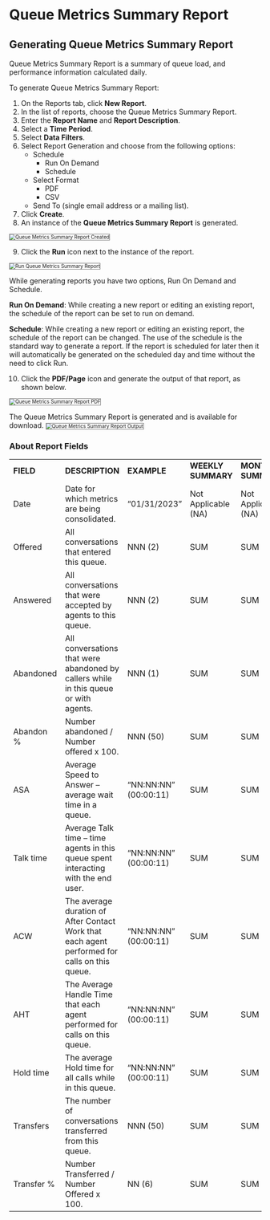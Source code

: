 # Queue Metrics Summary Report

## Generating Queue Metrics Summary Report

Queue Metrics Summary Report is a summary of queue load, and performance information calculated daily.

To generate Queue Metrics Summary Report:

1. On the Reports tab, click **New Report**.
2. In the list of reports, choose the Queue Metrics Summary Report.
3. Enter the **Report Name** and **Report Description**.
4. Select a **Time Period**.
5. Select **Data Filters**.
6. Select Report Generation and choose from the following options:
    * Schedule
        * Run On Demand
        * Schedule
    * Select Format
        * PDF
        * CSV
    * Send To (single email address or a mailing list).
7. Click **Create**.
8. An instance of the **Queue Metrics Summary Report** is generated.
<img src="../images/queue-metrics-summary-report-created.png" alt="Queue Metrics Summary Report Created" title="Queue Metrics Summary Report Created" style="border: 1px solid gray; zoom:70%;">

9. Click the **Run** icon next to the instance of the report.
<img src="../images/run-queue-metrics-summary-report.png" alt="Run Queue Metrics Summary Report" title="Run Queue Metrics Summary Report" style="border: 1px solid gray; zoom:70%;">

While generating reports you have two options, Run On Demand and Schedule.

**Run On Demand**: While creating a new report or editing an existing report, the schedule of the report can be set to run on demand.

**Schedule**: While creating a new report or editing an existing report, the schedule of the report can be changed. The use of the schedule is the standard way to generate a report. If the report is scheduled for later then it will automatically be generated on the scheduled day and time without the need to click Run.

10. Click the **PDF/Page** icon and generate the output of that report, as shown below.
<img src="../images/queue-metrics-summary-report-pdf.png" alt="Queue Metrics Summary Report PDF" title="Queue Metrics Summary Report PDF" style="border: 1px solid gray; zoom:70%;">

The Queue Metrics Summary Report is generated and is available for download.
<img src="../images/queue-metrics-summary-report-output.png" alt="Queue Metrics Summary Report Output" title="Queue Metrics Summary Report Output" style="border: 1px solid gray; zoom:70%;">

### About Report Fields

<table>
  <tr>
   <td><strong>FIELD</strong>
   </td>
   <td><strong>DESCRIPTION</strong>
   </td>
   <td><strong>EXAMPLE</strong>
   </td>
   <td><strong>WEEKLY SUMMARY</strong>
   </td>
   <td><strong>MONTHLY SUMMARY</strong>
   </td>
  </tr>
  <tr>
   <td>Date
   </td>
   <td>Date for which metrics are being consolidated.
   </td>
   <td>“01/31/2023”
   </td>
   <td>Not Applicable (NA)
   </td>
   <td>Not Applicable (NA)
   </td>
  </tr>
  <tr>
   <td>Offered
   </td>
   <td>All conversations that entered this queue.
   </td>
   <td>NNN (2)
   </td>
   <td>SUM
   </td>
   <td>SUM
   </td>
  </tr>
  <tr>
   <td>Answered
   </td>
   <td>All conversations that were accepted by agents to this queue.
   </td>
   <td>NNN (2)
   </td>
   <td>SUM
   </td>
   <td>SUM
   </td>
  </tr>
  <tr>
   <td>Abandoned
   </td>
   <td>All conversations that were abandoned by callers while in this queue or with agents.
   </td>
   <td>NNN (1)
   </td>
   <td>SUM
   </td>
   <td>SUM
   </td>
  </tr>
  <tr>
   <td>Abandon %
   </td>
   <td>Number abandoned / Number offered x 100.
   </td>
   <td>NNN (50)
   </td>
   <td>SUM
   </td>
   <td>SUM
   </td>
  </tr>
  <tr>
   <td>ASA
   </td>
   <td>Average Speed to Answer – average wait time in a queue.
   </td>
   <td>“NN:NN:NN” (00:00:11)
   </td>
   <td>SUM
   </td>
   <td>SUM
   </td>
  </tr>
  <tr>
   <td>Talk time
   </td>
   <td>Average Talk time – time agents in this queue spent interacting with the end user.
   </td>
   <td>“NN:NN:NN” (00:00:11) 
   </td>
   <td>SUM
   </td>
   <td>SUM
   </td>
  </tr>
  <tr>
   <td>ACW
   </td>
   <td>The average duration of After Contact Work that each agent performed for calls on this queue.
   </td>
   <td>“NN:NN:NN” (00:00:11)
   </td>
   <td>SUM
   </td>
   <td>SUM
   </td>
  </tr>
  <tr>
   <td>AHT
   </td>
   <td>The Average Handle Time that each agent performed for calls on this queue.
   </td>
   <td>“NN:NN:NN” (00:00:11)
   </td>
   <td>SUM
   </td>
   <td>SUM
   </td>
  </tr>
  <tr>
   <td>Hold time
   </td>
   <td>The average Hold time for all calls while in this queue.
   </td>
   <td>“NN:NN:NN” (00:00:11)
   </td>
   <td>SUM
   </td>
   <td>SUM
   </td>
  </tr>
  <tr>
   <td>Transfers
   </td>
   <td>The number of conversations transferred from this queue.
   </td>
   <td>NNN (50)
   </td>
   <td>SUM
   </td>
   <td>SUM
   </td>
  </tr>
  <tr>
   <td>Transfer %
   </td>
   <td>Number Transferred / Number Offered x 100.
   </td>
   <td>NN (6)
   </td>
   <td>SUM
   </td>
   <td>SUM
   </td>
  </tr>
</table>